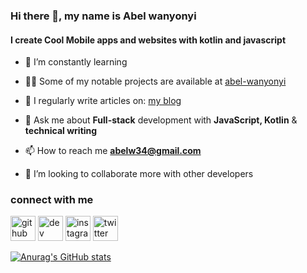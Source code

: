 
### Hi there 👋, my name is Abel wanyonyi
#### I create Cool Mobile apps and websites with kotlin and javascript

- 🌱 I’m constantly learning

- 👨‍💻 Some of my notable projects are available at [abel-wanyonyi](https://abel-wanyonyi.vercel.app/)

- 📝 I regularly write articles on: [my blog](https://abel-wanyonyi.vercel.app)

- 💬 Ask me about **Full-stack** development with **JavaScript, Kotlin** & **technical writing**

- 📫 How to reach me **abelw34@gmail.com**
 
- 👯 I’m looking to collaborate more with other developers 

### connect with me

[<img src='https://cdn.jsdelivr.net/npm/simple-icons@3.0.1/icons/github.svg' alt='github' height='40'>](https://github.com/abeloa3411)  [<img src='https://cdn.jsdelivr.net/npm/simple-icons@3.0.1/icons/hashnode.svg' alt='dev' height='40'>](abelwanyonyi.hashnode.dev)  [<img src='https://cdn.jsdelivr.net/npm/simple-icons@3.0.1/icons/instagram.svg' alt='instagram' height='40'>](https://www.instagram.com/dm_puppy/)  [<img src='https://cdn.jsdelivr.net/npm/simple-icons@3.0.1/icons/twitter.svg' alt='twitter' height='40'>](https://twitter.com/abel_wanyonyi_)  

[![Anurag's GitHub stats](https://github-readme-stats.vercel.app/api?username=abeloa3411)](https://github.com/anuraghazra/github-readme-stats)
